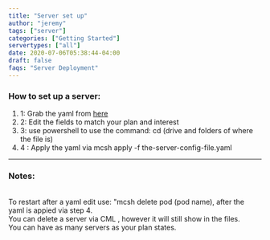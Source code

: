```yaml
---
title: "Server set up"
author: "jeremy"
tags: ["server"]
categories: ["Getting Started"]
servertypes: ["all"]
date: 2020-07-06T05:38:44-04:00
draft: false
faqs: "Server Deployment"
---
```


### How to set up a server:
1. 1: Grab the yaml from [here](https://github.com/mcserverhosting-net/mc-operator/blob/master/deploy/examples/server.yaml)
2. 2: Edit the fields to match your plan and interest 
3. 3: use powershell to use the command: cd (drive and folders of  where the file is)
4. 4 : Apply the yaml via mcsh apply -f the-server-config-file.yaml


---
### Notes:
<br>  To restart after a yaml edit use: "mcsh delete pod (pod name), after the yaml is appied via step 4.
<br> You can delete a server via CML , however it will still show in the files.
<br> You can have as many servers as your plan states.
<br>